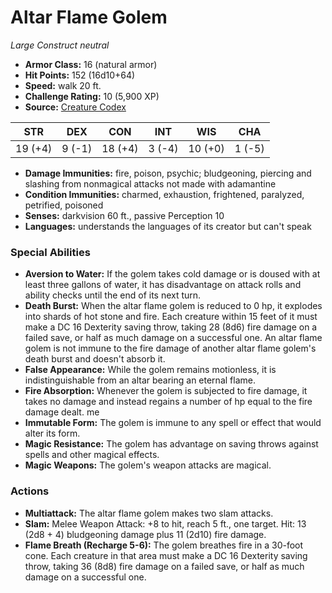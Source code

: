 # Altar Flame Golem

*Large* *Construct* *neutral*

- **Armor Class:** 16 (natural armor)
- **Hit Points:** 152 (16d10+64)
- **Speed:** walk 20 ft.
- **Challenge Rating:** 10 (5,900 XP)
- **Source:** [Creature Codex](https://koboldpress.com/kpstore/product/creature-codex-for-5th-edition-dnd/)

| STR | DEX | CON | INT | WIS | CHA |
| --- | --- | --- | --- | --- | --- |
| 19 (+4) | 9 (-1) | 18 (+4) | 3 (-4) | 10 (+0) | 1 (-5) |

- **Damage Immunities:** fire, poison, psychic; bludgeoning, piercing and slashing from nonmagical attacks not made with adamantine
- **Condition Immunities:** charmed, exhaustion, frightened, paralyzed, petrified, poisoned
- **Senses:** darkvision 60 ft., passive Perception 10
- **Languages:** understands the languages of its creator but can't speak
### Special Abilities
- **Aversion to Water:** If the golem takes cold damage or is doused with at least three gallons of water, it has disadvantage on attack rolls and ability checks until the end of its next turn.
- **Death Burst:** When the altar flame golem is reduced to 0 hp, it explodes into shards of hot stone and fire. Each creature within 15 feet of it must make a DC 16 Dexterity saving throw, taking 28 (8d6) fire damage on a failed save, or half as much damage on a successful one. An altar flame golem is not immune to the fire damage of another altar flame golem's death burst and doesn't absorb it.
- **False Appearance:** While the golem remains motionless, it is indistinguishable from an altar bearing an eternal flame.
- **Fire Absorption:** Whenever the golem is subjected to fire damage, it takes no damage and instead regains a number of hp equal to the fire damage dealt. me
- **Immutable Form:** The golem is immune to any spell or effect that would alter its form.
- **Magic Resistance:** The golem has advantage on saving throws against spells and other magical effects.
- **Magic Weapons:** The golem's weapon attacks are magical.
### Actions
- **Multiattack:** The altar flame golem makes two slam attacks.
- **Slam:** Melee Weapon Attack: +8 to hit, reach 5 ft., one target. Hit: 13 (2d8 + 4) bludgeoning damage plus 11 (2d10) fire damage.
- **Flame Breath (Recharge 5-6):** The golem breathes fire in a 30-foot cone. Each creature in that area must make a DC 16 Dexterity saving throw, taking 36 (8d8) fire damage on a failed save, or half as much damage on a successful one.

